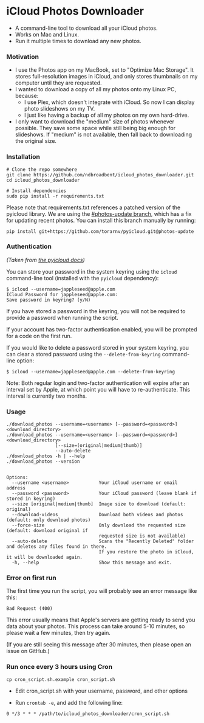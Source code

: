 # iCloud Photos Downloader

* A command-line tool to download all your iCloud photos.
* Works on Mac and Linux.
* Run it multiple times to download any new photos.

### Motivation

* I use the Photos app on my MacBook, set to "Optimize Mac Storage". It stores full-resolution images in iCloud, and only stores thumbnails on my computer until they are requested.
* I wanted to download a copy of all my photos onto my Linux PC, because:
  * I use Plex, which doesn't integrate with iCloud. So now I can display photo slideshows on my TV.
  * I just like having a backup of all my photos on my own hard-drive.
* I only want to download the "medium" size of photos whenever possible. They save some space while still being big enough for slideshows. If "medium" is not available, then fall back to downloading the original size.


### Installation

    # Clone the repo somewhere
    git clone https://github.com/ndbroadbent/icloud_photos_downloader.git
    cd icloud_photos_downloader

    # Install dependencies
    sudo pip install -r requirements.txt

Please note that requirements.txt references a patched version of the pyicloud library.
We are using the [#photos-update branch](https://github.com/picklepete/pyicloud/pull/100),
which has a fix for updating recent photos. You can install this branch manually by running:

    pip install git+https://github.com/torarnv/pyicloud.git@photos-update

### Authentication

*(Taken from [the pyicloud docs](https://github.com/picklepete/pyicloud#authentication))*

You can store your password in the system keyring using the `icloud` command-line tool
(installed with the `pyicloud` dependency):

    $ icloud --username=jappleseed@apple.com
    ICloud Password for jappleseed@apple.com:
    Save password in keyring? (y/N)

If you have stored a password in the keyring, you will not be required to provide a password
when running the script.

If your account has two-factor authentication enabled, you will be prompted for a code on the first run.

If you would like to delete a password stored in your system keyring,
you can clear a stored password using the `--delete-from-keyring` command-line option:

    $ icloud --username=jappleseed@apple.com --delete-from-keyring


Note: Both regular login and two-factor authentication will expire after an interval set by Apple,
at which point you will have to re-authenticate. This interval is currently two months.


### Usage

    ./download_photos --username=<username> [--password=<password>] <download_directory>
    ./download_photos --username=<username> [--password=<password>] <download_directory>
                      [--size=(original|medium|thumb)]
                      --auto-delete
    ./download_photos -h | --help
    ./download_photos --version


    Options:
      --username <username>           Your iCloud username or email address
      --password <password>           Your iCloud password (leave blank if stored in keyring)
      --size [original|medium|thumb]  Image size to download (default: original)
      --download-videos               Download both videos and photos (default: only download photos)
      --force-size                    Only download the requested size (default: download original if
                                      requested size is not available)
      --auto-delete                   Scans the "Recently Deleted" folder and deletes any files found in there.
                                      If you restore the photo in iCloud, it will be downloaded again.
      -h, --help                      Show this message and exit.

### Error on first run

The first time you run the script, you will probably see an error message like this:

```
Bad Request (400)
```

This error usually means that Apple's servers are getting ready to send you data about your photos.
This process can take around 5-10 minutes, so please wait a few minutes, then try again.

(If you are still seeing this message after 30 minutes, then please open an issue on GitHub.)


### Run once every 3 hours using Cron

    cp cron_script.sh.example cron_script.sh

* Edit cron_script.sh with your username, password, and other options

* Run `crontab -e`, and add the following line:

```
0 */3 * * * /path/to/icloud_photos_downloader/cron_script.sh
```
